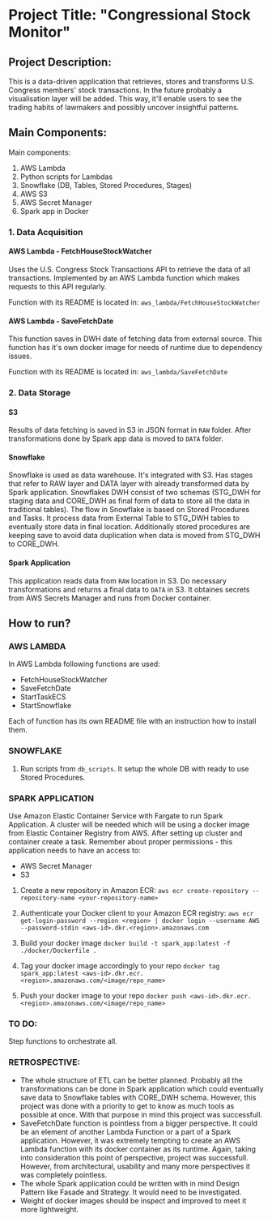 # Project Title: "Congressional Stock Monitor"

## Project Description:

This is a data-driven application that retrieves, stores and transforms U.S. Congress members' stock transactions.
In the future probably a visualisation layer will be added. This way, it'll enable users to see the trading habits of lawmakers and possibly uncover insightful patterns.

## Main Components:
Main components:
1. AWS Lambda 
2. Python scripts for Lambdas
3. Snowflake (DB, Tables, Stored Procedures, Stages)
4. AWS S3
5. AWS Secret Manager 
6. Spark app in Docker

### 1. Data Acquisition 

#### AWS Lambda - FetchHouseStockWatcher
Uses the U.S. Congress Stock Transactions API to retrieve the data of all transactions. 
Implemented by an AWS Lambda function which makes requests to this API regularly.

Function with its README is located in: `aws_lambda/FetchHouseStockWatcher`

#### AWS Lambda - SaveFetchDate
This function saves in DWH date of fetching data from external source. 
This function has it's own docker image for needs of runtime due to dependency issues.

Function with its README is located in: `aws_lambda/SaveFetchDate`


### 2. Data Storage

#### S3
Results of data fetching is saved in S3 in JSON format in `RAW` folder. 
After transformations done by Spark app data is moved to `DATA` folder.

#### Snowflake
Snowflake is used as data warehouse. It's integrated with S3. Has stages that refer to RAW layer and DATA layer with already transformed data by Spark application.
Snowflakes DWH consist of two schemas (STG_DWH for staging data and CORE_DWH as final form of data to store all the data in traditional tables). The flow in Snowflake is based on Stored Procedures and Tasks. It process data from External Table to STG_DWH tables to eventually store data in final location. Additionally stored procedures are keeping save to avoid data duplication when data is moved from STG_DWH to CORE_DWH.

#### Spark Application
This application reads data from `RAW` location in S3. Do necessary transformations and returns a final data to `DATA` in S3. It obtaines secrets from AWS Secrets Manager and runs from Docker container.

## How to run?

### AWS LAMBDA
In AWS Lambda following functions are used:
- FetchHouseStockWatcher
- SaveFetchDate
- StartTaskECS
- StartSnowflake

Each of function has its own README file with an instruction how to install them.

### SNOWFLAKE
1. Run scripts from `db_scripts`. It setup the whole DB with ready to use Stored Procedures.

### SPARK APPLICATION
Use Amazon Elastic Container Service with Fargate to run Spark Application. A cluster will be needed which will be using a docker image from Elastic Container Registry from AWS. After setting up cluster and container create a task. Remember about proper permissions - this application needs to have an access to:
- AWS Secret Manager
- S3

1. Create a new repository in Amazon ECR:
`aws ecr create-repository --repository-name <your-repository-name>`

2. Authenticate your Docker client to your Amazon ECR registry:
`aws ecr get-login-password --region <region> | docker login --username AWS --password-stdin <aws-id>.dkr.<region>.amazonaws.com`

3. Build your docker image
`docker build -t spark_app:latest -f ./docker/Dockerfile .`

4. Tag your docker image accordingly to your repo
`docker tag spark_app:latest <aws-id>.dkr.ecr.<region>.amazonaws.com/<image/repo_name>`

5. Push your docker image to your repo
`docker push <aws-id>.dkr.ecr.<region>.amazonaws.com/<image/repo_name>`

### TO DO:
Step functions to orchestrate all.

### RETROSPECTIVE:
- The whole structure of ETL can be better planned. Probably all the transformations can be done in Spark application which could eventually save data to Snowflake tables with CORE_DWH schema. However, this project was done with a priority to get to know as much tools as possible at once. With that purpose in mind this project was successfull.
- SaveFetchDate function is pointless from a bigger perspective. It could be an element of another Lambda Function or a part of a Spark application. However, it was extremely tempting to create an AWS Lambda function with its docker container as its runtime. Again, taking into consideration this point of perspective, project was successfull. However, from architectural, usability and many more perspectives it was completely pointless.
- The whole Spark application could be written with in mind Design Pattern like Fasade and Strategy. It would need to be investigated.
- Weight of docker images should be inspect and improved to meet it more lightweight.